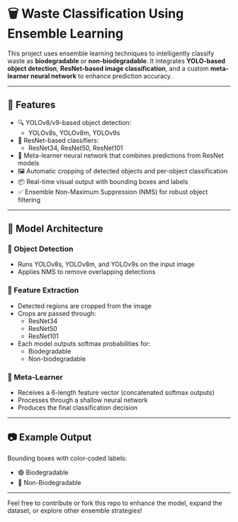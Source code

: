 # 🗑️ Waste Classification Using Ensemble Learning

This project uses ensemble learning techniques to intelligently classify waste as **biodegradable** or **non-biodegradable**. It integrates **YOLO-based object detection**, **ResNet-based image classification**, and a custom **meta-learner neural network** to enhance prediction accuracy.

---

## 🚀 Features

- 🔍 YOLOv8/v9-based object detection:
  - YOLOv8s, YOLOv8m, YOLOv9s
- 🧠 ResNet-based classifiers:
  - ResNet34, ResNet50, ResNet101
- 🧬 Meta-learner neural network that combines predictions from ResNet models
- 🖼️ Automatic cropping of detected objects and per-object classification
- 📦 Real-time visual output with bounding boxes and labels
- ✅ Ensemble Non-Maximum Suppression (NMS) for robust object filtering

---

## 🧠 Model Architecture

### 🔹 Object Detection
- Runs YOLOv8s, YOLOv8m, and YOLOv9s on the input image
- Applies NMS to remove overlapping detections

### 🔹 Feature Extraction
- Detected regions are cropped from the image
- Crops are passed through:
  - ResNet34
  - ResNet50
  - ResNet101
- Each model outputs softmax probabilities for:
  - Biodegradable
  - Non-biodegradable

### 🔹 Meta-Learner
- Receives a 6-length feature vector (concatenated softmax outputs)
- Processes through a shallow neural network
- Produces the final classification decision

---

## 📷 Example Output

Bounding boxes with color-coded labels:
- 🟢 Biodegradable
- 🔴 Non-Biodegradable

---

Feel free to contribute or fork this repo to enhance the model, expand the dataset, or explore other ensemble strategies!


